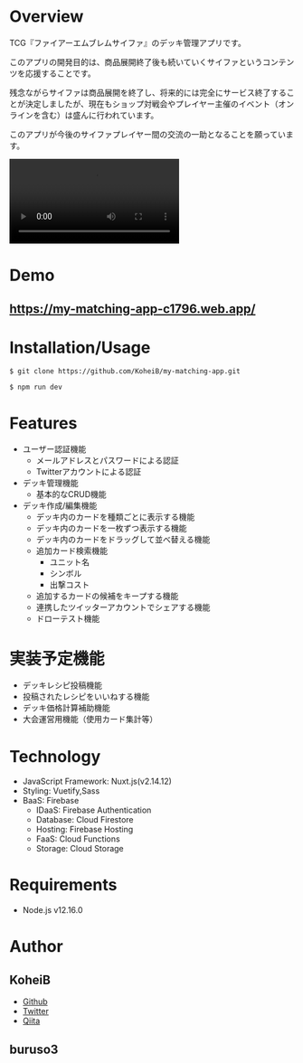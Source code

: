 # Overview
TCG『ファイアーエムブレムサイファ』のデッキ管理アプリです。

このアプリの開発目的は、商品展開終了後も続いていくサイファというコンテンツを応援することです。

残念ながらサイファは商品展開を終了し、将来的には完全にサービス終了することが決定しましたが、現在もショップ対戦会やプレイヤー主催のイベント（オンラインを含む）は盛んに行われています。

このアプリが今後のサイファプレイヤー間の交流の一助となることを願っています。

![search](https://user-images.githubusercontent.com/60537225/108232710-6345b080-7186-11eb-941d-f3e703e401bd.mov)
# Demo
## https://my-matching-app-c1796.web.app/

# Installation/Usage

`$ git clone https://github.com/KoheiB/my-matching-app.git`

`$ npm run dev`

# Features

- ユーザー認証機能
  - メールアドレスとパスワードによる認証
  - Twitterアカウントによる認証
- デッキ管理機能
  - 基本的なCRUD機能
- デッキ作成/編集機能
  - デッキ内のカードを種類ごとに表示する機能
  - デッキ内のカードを一枚ずつ表示する機能
  - デッキ内のカードをドラッグして並べ替える機能
  - 追加カード検索機能
    - ユニット名
    - シンボル
    - 出撃コスト
  - 追加するカードの候補をキープする機能
  - 連携したツイッターアカウントでシェアする機能
  - ドローテスト機能

# 実装予定機能

- デッキレシピ投稿機能
- 投稿されたレシピをいいねする機能
- デッキ価格計算補助機能
- 大会運営用機能（使用カード集計等）
# Technology

- JavaScript Framework: Nuxt.js(v2.14.12)
- Styling: Vuetify,Sass
- BaaS: Firebase
  - IDaaS: Firebase Authentication
  - Database: Cloud Firestore
  - Hosting: Firebase Hosting
  - FaaS: Cloud Functions
  - Storage: Cloud Storage

# Requirements
- Node.js v12.16.0

# Author
## KoheiB
- [Github](https://github.com/KoheiB)
- [Twitter](https://twitter.com/KoheiB1)
- [Qiita](https://qiita.com/kou74)

## buruso3